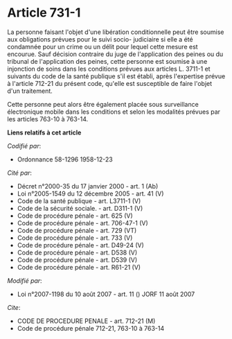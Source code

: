 # Article 731-1

La personne faisant l'objet d'une libération conditionnelle peut être soumise aux obligations prévues pour le suivi socio-
judiciaire si elle a été condamnée pour un crime ou un délit pour lequel cette mesure est encourue. Sauf décision contraire
du juge de l'application des peines ou du tribunal de l'application des peines, cette personne est soumise à une injonction
de soins dans les conditions prévues aux articles L. 3711-1 et suivants du code de la santé publique s'il est établi, après
l'expertise prévue à l'article 712-21 du présent code, qu'elle est susceptible de faire l'objet d'un traitement.

Cette personne peut alors être également placée sous surveillance électronique mobile dans les conditions et selon les
modalités prévues par les articles 763-10 à 763-14.

**Liens relatifs à cet article**

_Codifié par_:

  - Ordonnance 58-1296 1958-12-23

_Cité par_:

  - Décret n°2000-35 du 17 janvier 2000 - art. 1 (Ab)
  - Loi n°2005-1549 du 12 décembre 2005 - art. 41 (V)
  - Code de la santé publique - art. L3711-1 (V)
  - Code de la sécurité sociale. - art. D311-1 (V)
  - Code de procédure pénale - art. 625 (V)
  - Code de procédure pénale - art. 706-47-1 (V)
  - Code de procédure pénale - art. 729 (VT)
  - Code de procédure pénale - art. 733 (V)
  - Code de procédure pénale - art. D49-24 (V)
  - Code de procédure pénale - art. D538 (V)
  - Code de procédure pénale - art. D539 (V)
  - Code de procédure pénale - art. R61-21 (V)

_Modifié par_:

  - Loi n°2007-1198 du 10 août 2007 - art. 11 () JORF 11 août 2007

_Cite_:

  - CODE DE PROCEDURE PENALE - art. 712-21 (M)
  - Code de procédure pénale 712-21, 763-10 à 763-14

